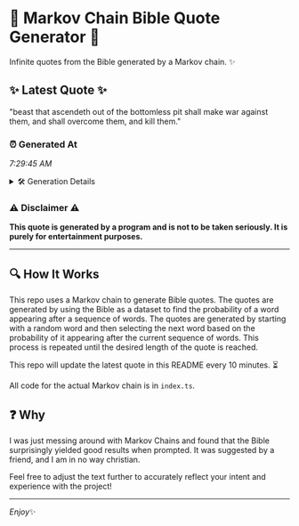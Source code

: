 # 📖 Markov Chain Bible Quote Generator 📖

Infinite quotes from the Bible generated by a Markov chain. ✨

## ✨ Latest Quote ✨
"beast that ascendeth out of the bottomless pit shall make war against them, and shall overcome them, and kill them."

### ⏰ Generated At
*7:29:45 AM*

<details>
    <summary>🛠️ Generation Details</summary>
    <p>
        <strong>🌱 Seed:</strong> beast<br>
        <strong>🔄 Iterations:</strong> 19<br>
        <strong>📜 Context History:</strong><br>[ beast ]: that<br>[ beast, that ]: ascendeth<br>[ beast, that, ascendeth ]: out<br>[ beast, that, ascendeth, out ]: of<br>[ beast, that, ascendeth, out, of ]: the<br>[ beast, that, ascendeth, out, of, the ]: bottomless<br>[ that, ascendeth, out, of, the, bottomless ]: pit<br>[ ascendeth, out, of, the, bottomless, pit ]: shall<br>[ out, of, the, bottomless, pit, shall ]: make<br>[ of, the, bottomless, pit, shall, make ]: war<br>[ the, bottomless, pit, shall, make, war ]: against<br>[ bottomless, pit, shall, make, war, against ]: them,<br>[ pit, shall, make, war, against, them, ]: and<br>[ shall, make, war, against, them,, and ]: shall<br>[ make, war, against, them,, and, shall ]: overcome<br>[ war, against, them,, and, shall, overcome ]: them,<br>[ against, them,, and, shall, overcome, them, ]: and<br>[ them,, and, shall, overcome, them,, and ]: kill<br>[ and, shall, overcome, them,, and, kill ]: them.<br>
    </p>
</details>

### ⚠️ Disclaimer ⚠️
**This quote is generated by a program and is not to be taken seriously. It is purely for entertainment purposes.**

---

## 🔍 How It Works

This repo uses a Markov chain to generate Bible quotes. The quotes are generated by using the Bible as a dataset to find the probability of a word appearing after a sequence of words. The quotes are generated by starting with a random word and then selecting the next word based on the probability of it appearing after the current sequence of words. This process is repeated until the desired length of the quote is reached.

This repo will update the latest quote in this README every 10 minutes. ⏳

All code for the actual Markov chain is in `index.ts`.

## ❓ Why

I was just messing around with Markov Chains and found that the Bible surprisingly yielded good results when prompted. 
It was suggested by a friend, and I am in no way christian.

Feel free to adjust the text further to accurately reflect your intent and experience with the project!

---

*Enjoy*✨
